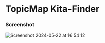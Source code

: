 # TopicMap Kita-Finder

### Screenshot

![Screenshot 2024-05-22 at 16 54 12](https://github.com/cismet/carma/assets/837211/96c88974-4d55-4b66-ad83-f6f55451899c)
